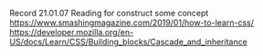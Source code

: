 
Record
21.01.07
Reading for construct some concept
https://www.smashingmagazine.com/2019/01/how-to-learn-css/
https://developer.mozilla.org/en-US/docs/Learn/CSS/Building_blocks/Cascade_and_inheritance


